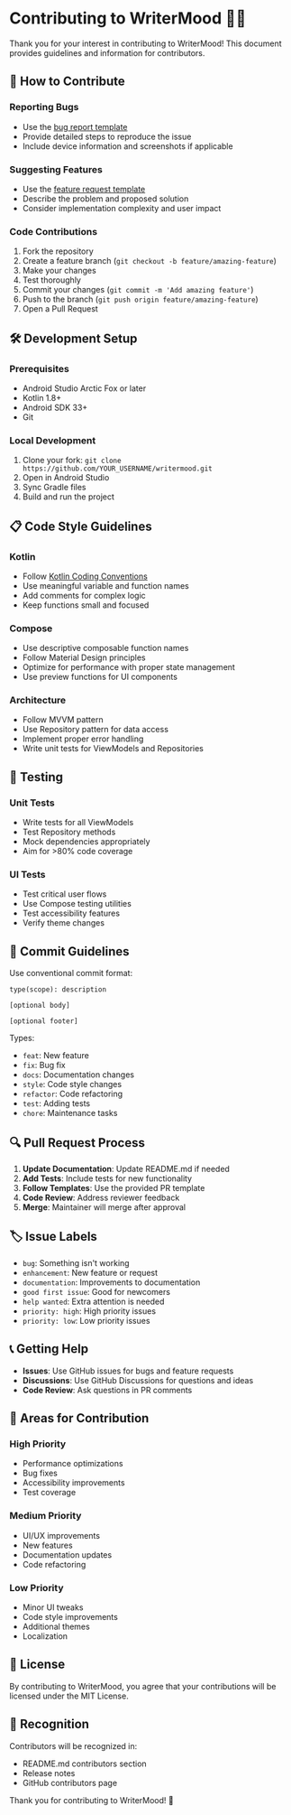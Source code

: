 # Contributing to WriterMood 📝✨

Thank you for your interest in contributing to WriterMood! This document provides guidelines and information for contributors.

## 🤝 How to Contribute

### Reporting Bugs
- Use the [bug report template](/.github/ISSUE_TEMPLATE/bug_report.md)
- Provide detailed steps to reproduce the issue
- Include device information and screenshots if applicable

### Suggesting Features
- Use the [feature request template](/.github/ISSUE_TEMPLATE/feature_request.md)
- Describe the problem and proposed solution
- Consider implementation complexity and user impact

### Code Contributions
1. Fork the repository
2. Create a feature branch (`git checkout -b feature/amazing-feature`)
3. Make your changes
4. Test thoroughly
5. Commit your changes (`git commit -m 'Add amazing feature'`)
6. Push to the branch (`git push origin feature/amazing-feature`)
7. Open a Pull Request

## 🛠️ Development Setup

### Prerequisites
- Android Studio Arctic Fox or later
- Kotlin 1.8+
- Android SDK 33+
- Git

### Local Development
1. Clone your fork: `git clone https://github.com/YOUR_USERNAME/writermood.git`
2. Open in Android Studio
3. Sync Gradle files
4. Build and run the project

## 📋 Code Style Guidelines

### Kotlin
- Follow [Kotlin Coding Conventions](https://kotlinlang.org/docs/coding-conventions.html)
- Use meaningful variable and function names
- Add comments for complex logic
- Keep functions small and focused

### Compose
- Use descriptive composable function names
- Follow Material Design principles
- Optimize for performance with proper state management
- Use preview functions for UI components

### Architecture
- Follow MVVM pattern
- Use Repository pattern for data access
- Implement proper error handling
- Write unit tests for ViewModels and Repositories

## 🧪 Testing

### Unit Tests
- Write tests for all ViewModels
- Test Repository methods
- Mock dependencies appropriately
- Aim for >80% code coverage

### UI Tests
- Test critical user flows
- Use Compose testing utilities
- Test accessibility features
- Verify theme changes

## 📝 Commit Guidelines

Use conventional commit format:
```
type(scope): description

[optional body]

[optional footer]
```

Types:
- `feat`: New feature
- `fix`: Bug fix
- `docs`: Documentation changes
- `style`: Code style changes
- `refactor`: Code refactoring
- `test`: Adding tests
- `chore`: Maintenance tasks

## 🔍 Pull Request Process

1. **Update Documentation**: Update README.md if needed
2. **Add Tests**: Include tests for new functionality
3. **Follow Templates**: Use the provided PR template
4. **Code Review**: Address reviewer feedback
5. **Merge**: Maintainer will merge after approval

## 🏷️ Issue Labels

- `bug`: Something isn't working
- `enhancement`: New feature or request
- `documentation`: Improvements to documentation
- `good first issue`: Good for newcomers
- `help wanted`: Extra attention is needed
- `priority: high`: High priority issues
- `priority: low`: Low priority issues

## 📞 Getting Help

- **Issues**: Use GitHub issues for bugs and feature requests
- **Discussions**: Use GitHub Discussions for questions and ideas
- **Code Review**: Ask questions in PR comments

## 🎯 Areas for Contribution

### High Priority
- Performance optimizations
- Bug fixes
- Accessibility improvements
- Test coverage

### Medium Priority
- UI/UX improvements
- New features
- Documentation updates
- Code refactoring

### Low Priority
- Minor UI tweaks
- Code style improvements
- Additional themes
- Localization

## 📄 License

By contributing to WriterMood, you agree that your contributions will be licensed under the MIT License.

## 🙏 Recognition

Contributors will be recognized in:
- README.md contributors section
- Release notes
- GitHub contributors page

Thank you for contributing to WriterMood! 🚀
